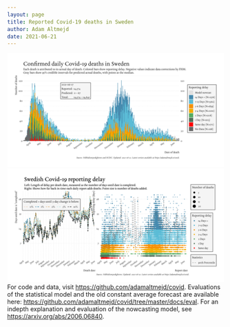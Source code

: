 ```yaml
---
layout: page
title: Reported Covid-19 deaths in Sweden
author: Adam Altmejd
date: 2021-06-21
---
```


![Graph of Swedish Covid-19 deaths with reporting delay.](deaths_lag_sweden_2021-06-21.png "Swedish Covid-19 deaths.")
![Graph of Swedish Covid-19 reporting delay in daily deaths.](lag_trend_sweden_2021-06-21.png "Trend in Swedish Covid-19 mortality reporting delay.")
For code and data, visit <https://github.com/adamaltmejd/covid>.
Evaluations of the statistical model and the old constant average forecast are available here: <https://github.com/adamaltmejd/covid/tree/master/docs/eval>.
For an indepth explanation and evaluation of the nowcasting model, see <https://arxiv.org/abs/2006.06840>.

